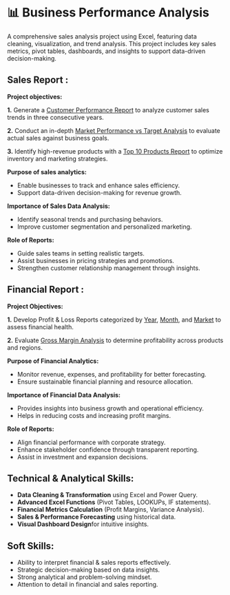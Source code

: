 # 📊 Business Performance Analysis

A comprehensive sales analysis project using Excel, featuring data cleaning, visualization, and trend analysis. This project includes key sales metrics, pivot tables, dashboards, and insights to support data-driven decision-making.

## Sales Report :
**Project objectives:**
  
**1.** Generate a [Customer Performance Report](file:///C:/Users/Anila/OneDrive/Documents/2025%20Data%20Analyst/Codebasics/8.%20Sales/Customer%20Performance%20Report.pdf) to analyze customer sales trends in three consecutive years.
  
**2.** Conduct an in-depth [Market Performance vs Target Analysis](file:///C:/Users/Anila/OneDrive/Documents/2025%20Data%20Analyst/Codebasics/8.%20Sales/Market%20Performance%20vs%20Target.pdf) to evaluate actual sales against business goals.

**3.** Identify high-revenue products with a [Top 10 Products Report](file:///C:/Users/Anila/OneDrive/Documents/2025%20Data%20Analyst/Codebasics/8.%20Sales/Top%2010%20Products.pdf) to optimize inventory and marketing strategies.

**Purpose of sales analytics:**

- Enable businesses to track and enhance sales efficiency.
- Support data-driven decision-making for revenue growth.
  
**Importance of Sales Data Analysis:**

- Identify seasonal trends and purchasing behaviors.
- Improve customer segmentation and personalized marketing.

**Role of Reports:**

- Guide sales teams in setting realistic targets.
- Assist businesses in pricing strategies and promotions.
- Strengthen customer relationship management through insights.

## Financial Report :
**Project Objectives:**

**1.** Develop Profit & Loss Reports categorized by [Year](file:///C:/Users/Anila/OneDrive/Documents/2025%20Data%20Analyst/Codebasics/8.%20Sales/Profit%20&%20Loss%20report%20by%20Year.pdf), [Month](file:///C:/Users/Anila/OneDrive/Documents/2025%20Data%20Analyst/Codebasics/8.%20Sales/Profit%20&%20Loss%20report%20by%20month.pdf), and [Market](file:///C:/Users/Anila/OneDrive/Documents/2025%20Data%20Analyst/Codebasics/8.%20Sales/Profit%20&%20Loss%20report%20by%20Market.pdf) to assess financial health.

**2.** Evaluate [Gross Margin Analysis](file:///C:/Users/Anila/OneDrive/Documents/2025%20Data%20Analyst/Codebasics/8.%20Sales/Gross%20margin%20%25.pdf) to determine profitability across products and regions.

**Purpose of Financial Analytics:**

- Monitor revenue, expenses, and profitability for better forecasting.
- Ensure sustainable financial planning and resource allocation.

**Importance of Financial Data Analysis:**

- Provides insights into business growth and operational efficiency.
- Helps in reducing costs and increasing profit margins.

**Role of Reports:**

- Align financial performance with corporate strategy.
- Enhance stakeholder confidence through transparent reporting.
- Assist in investment and expansion decisions.

## Technical & Analytical Skills:
- **Data Cleaning & Transformation** using Excel and Power Query.
- **Advanced Excel Functions** (Pivot Tables, LOOKUPs, IF statements).
- **Financial Metrics Calculation** (Profit Margins, Variance Analysis).
- **Sales & Performance Forecasting** using historical data.
- **Visual Dashboard Design**for intuitive insights.
  
## Soft Skills:
- Ability to interpret financial & sales reports effectively.
- Strategic decision-making based on data insights.
- Strong analytical and problem-solving mindset.
- Attention to detail in financial and sales reporting.
